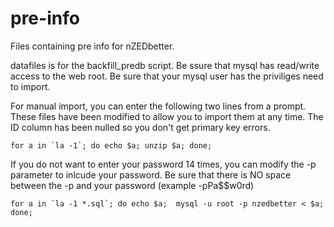 pre-info
========

Files containing pre info for nZEDbetter.

datafiles is for the backfill_predb script. Be ssure that mysql has read/write access to the web root. Be sure that your mysql user has the priviliges need to import.

For manual import, you can enter the following two lines from a prompt.  These files have been modified to allow you to import them at any time. The ID column has been nulled so you don't get primary key errors.

```
for a in `la -1`; do echo $a; unzip $a; done;
```

If you do not want to enter your password 14 times, you can modify the -p parameter to inlcude your password.  Be sure that there is NO space between the -p and your password (example -pPa$$w0rd)
```
for a in `la -1 *.sql`; do echo $a;  mysql -u root -p nzedbetter < $a; done;
```

